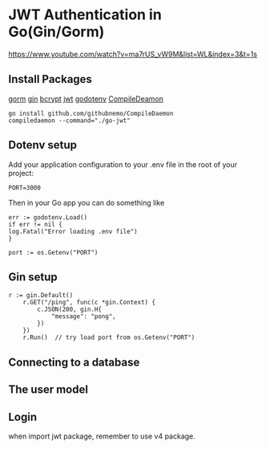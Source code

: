 # JWT Authentication in Go(Gin/Gorm)

<https://www.youtube.com/watch?v=ma7rUS_vW9M&list=WL&index=3&t=1s>

## Install Packages
[gorm](https://gorm.io/docs/connecting_to_the_database.html)
[gin](https://gin-gonic.com/docs/quickstart/)
[bcrypt](https://pkg.go.dev/golang.org/x/crypto/bcrypt)
[jwt](https://github.com/golang-jwt/jwt)
[godotenv](https://github.com/joho/godotenv)
[CompileDeamon](https://github.com/githubnemo/CompileDaemon)
```shell
go install github.com/githubnemo/CompileDaemon
compiledaemon --command="./go-jwt"
```

## Dotenv setup
Add your application configuration to your .env file in the root of your project:
```
PORT=3000
```
Then in your Go app you can do something like
```
err := godotenv.Load()
if err != nil {
log.Fatal("Error loading .env file")
}

port := os.Getenv("PORT")
```

## Gin setup
```
r := gin.Default()
	r.GET("/ping", func(c *gin.Context) {
		c.JSON(200, gin.H{
			"message": "pong",
		})
	})
	r.Run()  // try load port from os.Getenv("PORT")
```

## Connecting to a database

## The user model

## Login

when import jwt package, remember to use v4 package.